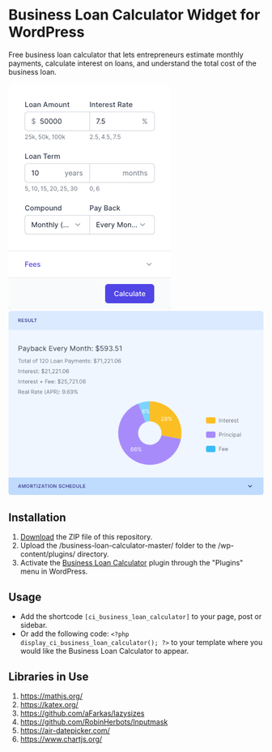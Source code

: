 # Business Loan Calculator Widget for WordPress

Free business loan calculator that lets entrepreneurs estimate monthly payments, calculate interest on loans, and understand the total cost of the business loan.

![Business Loan Calculator Input Form](/assets/images/screenshot-1.png "Business Loan Calculator Input Form")
![Business Loan Calculator Calculation Results](/assets/images/screenshot-2.png "Business Loan Calculator Calculation Results")

## Installation

1. [Download](https://github.com/pub-calculator-io/business-loan-calculator/archive/refs/heads/master.zip) the ZIP file of this repository.
2. Upload the /business-loan-calculator-master/ folder to the /wp-content/plugins/ directory.
3. Activate the [Business Loan Calculator](https://www.calculator.io/business-loan-calculator/ "Business Loan Calculator Homepage") plugin through the "Plugins" menu in WordPress.

## Usage
* Add the shortcode `[ci_business_loan_calculator]` to your page, post or sidebar.
* Or add the following code: `<?php display_ci_business_loan_calculator(); ?>` to your template where you would like the Business Loan Calculator to appear.

## Libraries in Use
1. https://mathjs.org/
2. https://katex.org/
3. https://github.com/aFarkas/lazysizes
4. https://github.com/RobinHerbots/Inputmask
5. https://air-datepicker.com/
6. https://www.chartjs.org/
